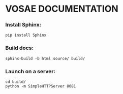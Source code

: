 # VOSAE DOCUMENTATION


### Install Sphinx:

    pip install Sphinx


### Build docs:

    sphinx-build -b html source/ build/


### Launch on a server:

    cd build/
    python -m SimpleHTTPServer 8081
